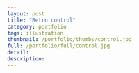 ```yaml
---
layout: post
title: "Retro control"
category: portfolio
tags: illustration
thumbnail: /portfolio/thumbs/control.jpg
full: /portfolio/full/control.jpg
detail:
description:
---
```


